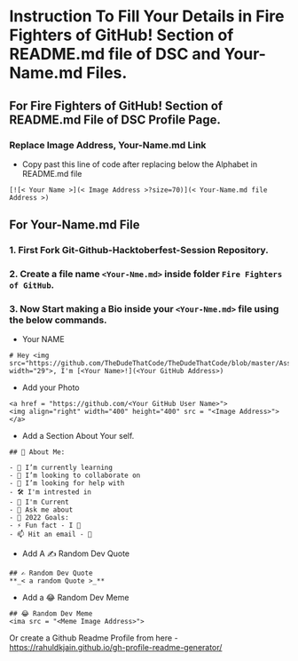 # Instruction To Fill Your Details in Fire Fighters of GitHub! Section of README.md file of DSC and Your-Name.md Files.

## For Fire Fighters of GitHub! Section of README.md File of DSC Profile Page.

### Replace Image Address, Your-Name.md Link

- Copy past this line of code after replacing below the Alphabet in README.md file

```{r eval=FALSE}
[![< Your Name >](< Image Address >?size=70)](< Your-Name.md file Address >)
```

## For Your-Name.md File

### 1. First Fork Git-Github-Hacktoberfest-Session Repository.
### 2. Create a file name `<Your-Nme.md>` inside folder `Fire Fighters of GitHub`.
### 3. Now Start making a Bio inside your `<Your-Nme.md>` file using the below commands.

- Your NAME

```{r eval=FALSE}
# Hey <img src="https://github.com/TheDudeThatCode/TheDudeThatCode/blob/master/Assets/Hi.gif" width="29">, I'm [<Your Name>!](<Your GitHub Address>) 
```

- Add your Photo

```{r eval=FALSE}
<a href = "https://github.com/<Your GitHub User Name>">
<img align="right" width="400" height="400" src = "<Image Address>">
</a>
```

- Add a Section About Your self.

```{r eval=FALSE}
## 💫 About Me:

- 🌱 I’m currently learning 
- 👯 I’m looking to collaborate on 
- 🤝 I’m looking for help with 
- 🛠 I'm intrested in 
- 🤖 I'm Current 
- 💬 Ask me about 
- 🥅 2022 Goals: 
- ⚡ Fun fact - I 💖 
- 📫 Hit an email - 📧 
```

- Add A ✍️ Random Dev Quote

```{r eval=FALSE}
## ✍️ Random Dev Quote
**_< a random Quote >_**
```
- Add a 😂 Random Dev Meme

```
## 😂 Random Dev Meme
<ima src = "<Meme Image Address>">
```

Or create a Github Readme Profile from here - https://rahuldkjain.github.io/gh-profile-readme-generator/
